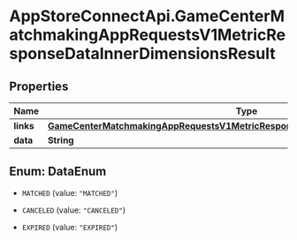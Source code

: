# AppStoreConnectApi.GameCenterMatchmakingAppRequestsV1MetricResponseDataInnerDimensionsResult

## Properties

Name | Type | Description | Notes
------------ | ------------- | ------------- | -------------
**links** | [**GameCenterMatchmakingAppRequestsV1MetricResponseDataInnerDimensionsResultLinks**](GameCenterMatchmakingAppRequestsV1MetricResponseDataInnerDimensionsResultLinks.md) |  | [optional] 
**data** | **String** |  | [optional] 



## Enum: DataEnum


* `MATCHED` (value: `"MATCHED"`)

* `CANCELED` (value: `"CANCELED"`)

* `EXPIRED` (value: `"EXPIRED"`)




